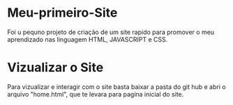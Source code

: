 # Meu-primeiro-Site
Foi u pequno projeto de criação de um site rapido para promover o meu aprendizado nas linguagem HTML, JAVASCRIPT e CSS.

# Vizualizar o Site
Para vizualizar e interagir com o site basta baixar a pasta do git hub e abri o arquivo "home.html", que te levara para pagina inicial do site.
